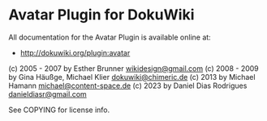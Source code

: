 # Avatar Plugin for DokuWiki

All documentation for the Avatar Plugin is available online at:

  * http://dokuwiki.org/plugin:avatar

(c) 2005 - 2007 by Esther Brunner <wikidesign@gmail.com>
(c) 2008 - 2009 by Gina Häußge, Michael Klier <dokuwiki@chimeric.de>
(c) 2013 by Michael Hamann <michael@content-space.de>
(c) 2023 by Daniel Dias Rodrigues <danieldiasr@gmail.com>

See COPYING for license info.
